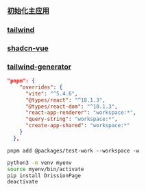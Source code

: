 ### [初始化主应用](https://micro-frontends.ice.work/docs/guide/)

### [tailwind](https://tailwindui.starxg.com/components)

### [shadcn-vue](https://www.shadcn-vue.com/docs/introduction.html)

### [tailwind-generator](https://tailwind-generator.com/generators)


```json
"pnpm": {
    "overrides": {
      "vite": "^5.4.6",
      "@types/react": "^18.1.3",
      "@types/react-dom": "^18.1.3",
      "react-app-renderer": "workspace:*",
      "query-string": "workspace:*",
      "create-app-shared": "workspace:*"
    }
  },
```

```shell
pnpm add @packages/test-work --workspace -w
```

```sh
python3 -m venv myenv
source myenv/bin/activate
pip install DrissionPage
deactivate
```